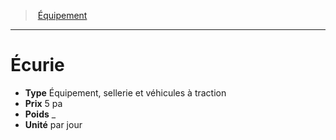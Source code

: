 ﻿---
!Equipment
Type: Équipement, sellerie et véhicules à traction
Price: 5 pa
Weight: _
Unity: par jour
Id: equipment_hd.md#Écurie
ParentLink: equipment_hd.md#Équipement
Name: Écurie
ParentName: Équipement
NameLevel: 1
---
> [Équipement](hd_equipment.md)

---

# Écurie

- **Type** Équipement, sellerie et véhicules à traction
- **Prix** 5 pa
- **Poids** _
- **Unité** par jour

